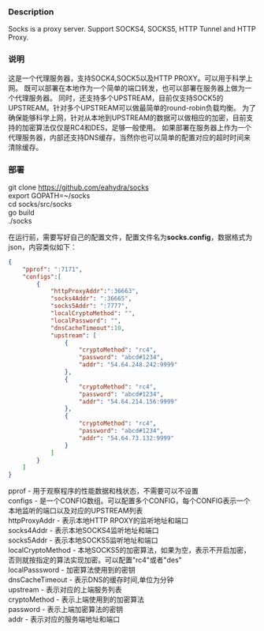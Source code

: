 ### Description

Socks is a proxy server. Support SOCKS4, SOCKS5, HTTP Tunnel and HTTP Proxy.
### 说明
这是一个代理服务器，支持SOCK4,SOCK5以及HTTP PROXY。可以用于科学上网。
既可以部署在本地作为一个简单的端口转发，也可以部署在服务器上做为一个代理服务器。
同时，还支持多个UPSTREAM，目前仅支持SOCK5的UPSTREAM。针对多个UPSTREAM可以做最简单的round-robin负载均衡。
为了确保能够科学上网，针对从本地到UPSTREAM的数据可以做相应的加密，目前支持的加密算法仅仅是RC4和DES，足够一般使用。
如果部署在服务器上作为一个代理服务器，内部还支持DNS缓存，当然你也可以简单的配置对应的超时时间来清除缓存。


### 部署  
git clone https://github.com/eahydra/socks  
export GOPATH=~/socks  
cd socks/src/socks  
go build  
./socks  
   
在运行前，需要写好自己的配置文件，配置文件名为**socks.config**，数据格式为json，内容类似如下：
```json
{
    "pprof": ":7171",
    "configs":[
        {
	        "httpProxyAddr":":36663",
	        "socks4Addr": ":36665",
	        "socks5Addr": ":7777",
	        "localCryptoMethod": "",
	        "localPassword": "",
	        "dnsCacheTimeout":10,
	        "upstream": [
		        {
			        "cryptoMethod": "rc4",
			        "password": "abcd#1234",
			        "addr": "54.64.248.242:9999"
		        },
		        {
			        "cryptoMethod": "rc4",
			        "password": "abcd#1234",
			        "addr": "54.64.214.156:9999"
		        },
		        {
			        "cryptoMethod": "rc4",
			        "password": "abcd#1234",
			        "addr": "54.64.73.132:9999"
		        }
            ]
        }
    ]
}

```
pprof               - 用于观察程序的性能数据和栈状态，不需要可以不设置  
configs             - 是一个CONFIG数组。可以配置多个CONFIG，每个CONFIG表示一个本地监听的端口以及对应的UPSTREAM列表  
httpProxyAddr       - 表示本地HTTP RPOXY的监听地址和端口  
socks4Addr          - 表示本地SOCKS4监听地址和端口  
socks5Addr          - 表示本地SOCKS5监听地址和端口  
localCryptoMethod   - 本地SOCKS5的加密算法，如果为空，表示不开启加密，否则就按指定的算法实现加密。可以配置"rc4"或者"des"  
localPasssword      - 加密算法使用到的密钥  
dnsCacheTimeout     - 表示DNS的缓存时间,单位为分钟  
upstream            - 表示对应的上端服务列表  
cryptoMethod        - 表示上端使用到的加密算法  
password            - 表示上端加密算法的密钥  
addr                - 表示对应的服务端地址和端口  

